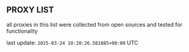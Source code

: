 ## PROXY LIST

all proxies in this list were collected from open sources and tested for functionality

last update: `2025-03-24 10:20:26.581885+00:00` UTC